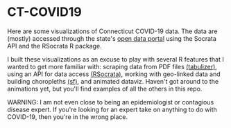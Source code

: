 # CT-COVID19

Here are some visualizations of Connecticut COVID-19 data. The data are (mostly) accessed through the state's [open data portal](www.ctdata.org) using the Socrata API and the RSocrata R package.

I built these visualizations as an excuse to play with several R features that I wanted to get more familiar with:
scraping data from PDF files [(tabulizer)](https://docs.ropensci.org/tabulizer/), using an API for data access
[(RSocrata)](https://github.com/Chicago/RSocrata), working with geo-linked data and building choropleths [(sf)](https://r-spatial.github.io/sf/), and animated dataviz. Haven't got around to the animations yet, but you'll find examples of all the others in this repo.

WARNING: I am not even close to being an epidemiologist or contagious disease expert. If you're looking for an expert take on anything to do with COVID-19, then you're in the wrong place.
